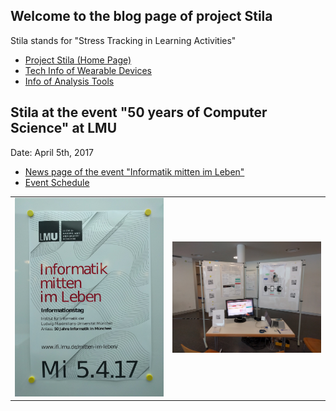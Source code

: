 <!--
## Welcome to GitHub Pages

You can use the [editor on GitHub](https://github.com/lmu-pms/stila-blog/edit/master/README.md) to maintain and preview the content for your website in Markdown files.

Whenever you commit to this repository, GitHub Pages will run [Jekyll](https://jekyllrb.com/) to rebuild the pages in your site, from the content in your Markdown files.

### Markdown

Markdown is a lightweight and easy-to-use syntax for styling your writing. It includes conventions for

```markdown
Syntax highlighted code block

# Header 1
## Header 2
### Header 3

- Bulleted
- List

1. Numbered
2. List

**Bold** and _Italic_ and `Code` text

[Link](url) and ![Image](src)
```

For more details see [GitHub Flavored Markdown](https://guides.github.com/features/mastering-markdown/).

### Jekyll Themes

Your Pages site will use the layout and styles from the Jekyll theme you have selected in your [repository settings](https://github.com/lmu-pms/stila-blog/settings). The name of this theme is saved in the Jekyll `_config.yml` configuration file.

### Support or Contact

Having trouble with Pages? Check out our [documentation](https://help.github.com/categories/github-pages-basics/) or [contact support](https://github.com/contact) and we’ll help you sort it out.
-->
## Welcome to the blog page of project Stila
Stila stands for "Stress Tracking in Learning Activities"

* [Project Stila (Home Page)](http://stila.pms.ifi.lmu.de/)
* [Tech Info of Wearable Devices](posts/WearableTechInfo.md)
* [Info of Analysis Tools](posts/AnalysisTools.md)


## Stila at the event "50 years of Computer Science" at LMU
Date: April 5th, 2017
* <a href="https://www.uni-muenchen.de/aktuelles/news/2017/informatik_mitten_im_leben.html" target="_blank">News page of the event "Informatik mitten im Leben"</a>
* <a href="http://www.pms.ifi.lmu.de/mitten-im-leben/" target="_blank">Event Schedule</a>

<table>
<tr>
<td>
<img src="images/eventPoster_small.jpg" alt="event poster image" style="width: 300px;"/> 
</td><td>
<img src="images/stila_stand.jpg" alt="event stand image" style="width: 300px;"/>
</td>
</tr>
</table>

